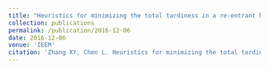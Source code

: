 ```yaml
---
title: "Heuristics for minimizing the total tardiness in a re-entrant hybrid flow shop with non-identical machines in parallel"
collection: publications
permalink: /publication/2016-12-06
date: 2016-12-06
venue: 'IEEM'
citation: 'Zhang XY, Chen L. Heuristics for minimizing the total tardiness in a re-entrant hybrid flow shop with non-identical machines in parallel. In2016 IEEE International Conference on Industrial Engineering and Engineering Management (IEEM) 2016 Dec 4 (pp. 987-991). '
---
```

